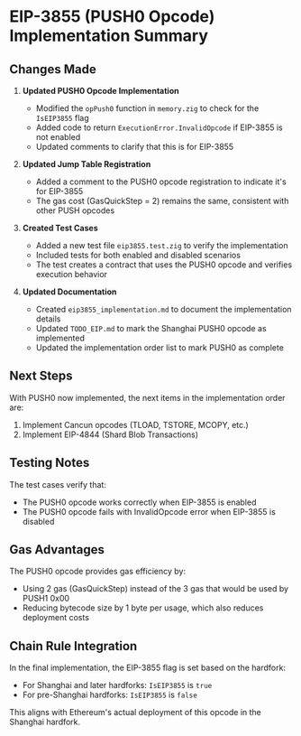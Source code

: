 # EIP-3855 (PUSH0 Opcode) Implementation Summary

## Changes Made

1. **Updated PUSH0 Opcode Implementation**
   - Modified the `opPush0` function in `memory.zig` to check for the `IsEIP3855` flag
   - Added code to return `ExecutionError.InvalidOpcode` if EIP-3855 is not enabled
   - Updated comments to clarify that this is for EIP-3855

2. **Updated Jump Table Registration**
   - Added a comment to the PUSH0 opcode registration to indicate it's for EIP-3855
   - The gas cost (GasQuickStep = 2) remains the same, consistent with other PUSH opcodes

3. **Created Test Cases**
   - Added a new test file `eip3855.test.zig` to verify the implementation
   - Included tests for both enabled and disabled scenarios
   - The test creates a contract that uses the PUSH0 opcode and verifies execution behavior

4. **Updated Documentation**
   - Created `eip3855_implementation.md` to document the implementation details
   - Updated `TODO_EIP.md` to mark the Shanghai PUSH0 opcode as implemented
   - Updated the implementation order list to mark PUSH0 as complete

## Next Steps

With PUSH0 now implemented, the next items in the implementation order are:

1. Implement Cancun opcodes (TLOAD, TSTORE, MCOPY, etc.)
2. Implement EIP-4844 (Shard Blob Transactions)

## Testing Notes

The test cases verify that:
- The PUSH0 opcode works correctly when EIP-3855 is enabled
- The PUSH0 opcode fails with InvalidOpcode error when EIP-3855 is disabled

## Gas Advantages

The PUSH0 opcode provides gas efficiency by:
- Using 2 gas (GasQuickStep) instead of the 3 gas that would be used by PUSH1 0x00
- Reducing bytecode size by 1 byte per usage, which also reduces deployment costs

## Chain Rule Integration

In the final implementation, the EIP-3855 flag is set based on the hardfork:
- For Shanghai and later hardforks: `IsEIP3855` is `true`
- For pre-Shanghai hardforks: `IsEIP3855` is `false`

This aligns with Ethereum's actual deployment of this opcode in the Shanghai hardfork.
